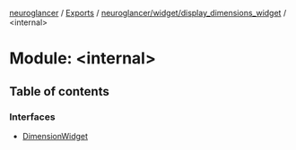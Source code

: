 [neuroglancer](../README.md) / [Exports](../modules.md) / [neuroglancer/widget/display\_dimensions\_widget](neuroglancer_widget_display_dimensions_widget.md) / <internal\>

# Module: <internal\>

## Table of contents

### Interfaces

- [DimensionWidget](../interfaces/neuroglancer_widget_display_dimensions_widget._internal_.DimensionWidget.md)
